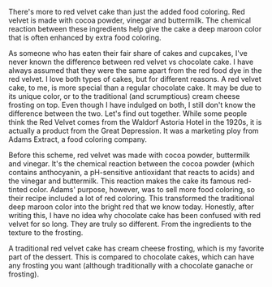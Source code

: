 There's more to red velvet cake than just the added food coloring.
Red velvet is made with cocoa powder, vinegar and buttermilk. 
The chemical reaction between these ingredients help give the cake a deep maroon color that is often enhanced by extra food coloring.

As someone who has eaten their fair share of cakes and cupcakes, I've never known the difference between red velvet vs chocolate cake. I have always assumed that they were the same apart from the red food dye in the red velvet. 
I love both types of cakes, but for different reasons. A red velvet cake, to me, is more special than a regular chocolate cake. It may be due to its unique color, or to the traditional (and scrumptious) cream cheese frosting on top. Even though I have indulged on both, I still don't know the difference between the two. Let's find out together.
While some people think the Red Velvet comes from the Waldorf Astoria Hotel in the 1920s, it is actually a product from the Great Depression. It was a marketing ploy from Adams Extract, a food coloring company.

Before this scheme, red velvet was made with cocoa powder, buttermilk and vinegar. It's the chemical reaction between the cocoa powder (which contains anthocyanin, a pH-sensitive antioxidant that reacts to acids) and the vinegar and buttermilk. This reaction makes the cake its famous red-tinted color.
Adams' purpose, however, was to sell more food coloring, so their recipe included a lot of red coloring. This transformed the traditional deep maroon color into the bright red that we know today.
Honestly, after writing this, I have no idea why chocolate cake has been confused with red velvet for so long. They are truly so different. From the ingredients to the texture to the frosting. 

A traditional red velvet cake has cream cheese frosting, which is my favorite part of the dessert. This is compared to chocolate cakes, which can have any frosting you want (although traditionally with a chocolate ganache or frosting).